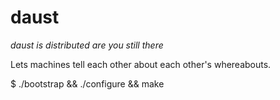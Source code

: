 daust
=====
*daust is distributed are you still there*

Lets machines tell each other about each other's whereabouts. 

$ ./bootstrap && ./configure && make
